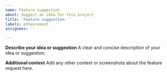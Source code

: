 ```yaml
---
name: Feature suggestion
about: Suggest an idea for this project
title: 'Feature suggestion: '
labels: enhancement
assignees: ''

---
```


**Describe your idea or suggestion**
A clear and concise description of your idea or suggestion. 

**Additional context**
Add any other context or screenshots about the feature request here.
